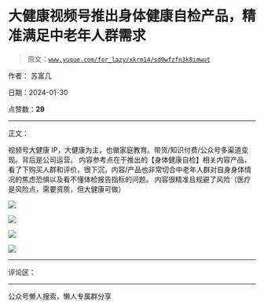 # 大健康视频号推出身体健康自检产品，精准满足中老年人群需求

> 原文：[`www.yuque.com/for_lazy/xkrm14/sd0wfzfn3k8imwut`](https://www.yuque.com/for_lazy/xkrm14/sd0wfzfn3k8imwut)

作者： 苏富几

日期：2024-01-30

点赞数：**29**

* * *

正文：

视频号大健康 IP，大健康为主，也做家庭教育。带货/知识付费/公众号多渠道变现。背后是公司运营。
内容参考点在于推出的【身体健康自检】相关内容产品，看了下购买人群和评价，很下沉，内容/产品也非常切合中老年人群对自身身体情况的焦虑恐惧以及看不懂体检报告指标的问题。
内容很精准且规避了风险（医疗是风险点，需要资质，但大健康可做）

![](img/f8ba89c4431d1b2afba397cab9a09a34.png)

![](img/f7d0e0a4aa2a79c5b14f4992d3bb99b4.png)

![](img/4596665029d4ce2432ca9fb795e1eb2e.png)

![](img/218548e05bffb821bcad7099078da12f.png)

* * *

评论区：

* * *

公众号懒人搜索，懒人专属群分享